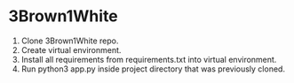 # 3Brown1White

1. Clone 3Brown1White repo.
2. Create virtual environment.
3. Install all requirements from requirements.txt into virtual environment.
4. Run python3 app.py inside project directory that was previously cloned.
